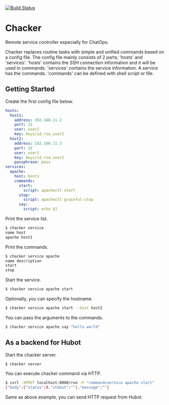 [![Build Status](https://travis-ci.org/uphy/chacker.svg?branch=master)](https://travis-ci.org/uphy/chacker)

# Chacker

Remote service controller especially for ChatOps.

Chacker replaces routine tasks with simple and unified commands based on a config file.
The config file mainly consists of 2 parts; 'hosts' and 'services'.
'hosts' contains the SSH connection information and it will be used in commands.
'services' contains the service information.  A service has the commands.
'commands' can be defined with shell script or file.

## Getting Started

Create the first config file below.

```yaml
hosts:
  host1:
    address: 192.168.11.2
    port: 22
    user: user1
    key: keys/id_rsa_user1
  host2:
    address: 192.168.11.3
    port: 22
    user: user1
    key: keys/id_rsa_user1
    passphrase: pass
services:
  apache:
    host: host1
    commands:
      start:
        script: apachectl start
      stop:
        script: apachectl graceful-stop
      say:
        script: echo $1
```

Print the service list.

```bash
$ chacker service
name host
apache host1
```

Print the commands.

```bash
$ chacker service apache
name description
start 
stop 
```

Start the service.

```bash
$ chacker service apache start
```

Optionally, you can specify the hostname.

```bash
$ chacker service apache start --host host2
```

You can pass the arguments to the commands.

```bash
$ chacker service apache say "hello world"
```

## As a backend for Hubot

Start the chacker server.

```bash
$ chacker server
```

You can execute chacker command via HTTP.

```bash
$ curl -XPOST localhost:8080/run -F "command=service apache start"
{"body":{"status":0,"stdout":""},"message":""}
```

Same as above example, you can send HTTP request from Hubot.
